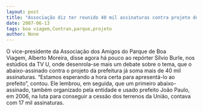 ```yaml
---
layout: post
title: "Associação diz ter reunido 40 mil assinaturas contra projeto do Parque de Boa Viagem"
date: 2007-06-13
tags: boa viagem,Contran,parque,projeto
author: None
---
```

O vice-presidente da Associa&ccedil;&atilde;o dos Amigos do Parque de Boa Viagem,&nbsp;Alberto Moreira, disse agora h&aacute; pouco ao rep&oacute;rter S&iacute;lvio Burle, nos est&uacute;dios da TV U, onde desenrola-se mais um debate sobre o tema, que o abaixo-assinado contra o projeto da prefeitura j&aacute; soma mais de 40 mil assinaturas.
&ldquo;Estamos esperando a hora certa para apresent&aacute;-lo ao prefeito&rdquo;, contou. Ele lembrou, em seguida,&nbsp;que um primeiro abaixo-assinado, tamb&eacute;m organizado pela&nbsp;entidade e&nbsp;usado prefeito Jo&atilde;o Paulo, em 2006,&nbsp;na luta para conseguir a cess&atilde;o dos terrenos da Uni&atilde;o,&nbsp;contava com 17 mil assinaturas. 